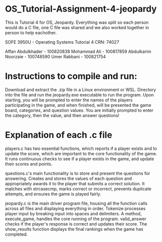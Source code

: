 # OS_Tutorial-Assignment-4-jeopardy

This is Tutorial 4 for OS, Jeopardy. Everything was split so each person would do a C file, one C file was shared and we also worked together in person to help eachother.

SOFE 3950U - Operating Systems
Tutorial 4
CRN: 74027




Affan Abdulkhader - 100820838
Mohammad Ali - 100817859
Abdulkarim Noorzaie - 100748590
Umer Rabbani - 100821754



# Instructions to compile and run:

Download and extract the .zip file in a Linux environment or WSL. Directory into the file and run the jeopardy.exe executable to run the program. Upon starting, you will be prompted to enter the names of the players participating in the game, and when finished, will be presented the game board, categories, and question values. You are initially prompted to enter the category, then the value, and then answer questions!

# Explanation of each .c file

players.c has two essential functions, which reports if a player exists and to update the score, which are important to the core functionality of the game. It runs continuous checks to see if a player exists in the game, and update their scores and points.

questions.c's main functionality is to store and present the questions for answering. Creates and stores the values of each question and appropriately awards it to the player that submits a correct solution. It matches with strcasecmp, marks correct or incorrect, prevents duplicate attempts, and ensures the game is played fairly.

jeopardy.c is the main driver program file, housing all the function calls across all files and displaying everything in order. Tokenize processes player input by breaking input into spaces and delimiters. A method, execute_game, handles the core running of the program. valid_answer checks if the player's response is correct and updates their score. The show_results function displays the final rankings when the game has completed.





